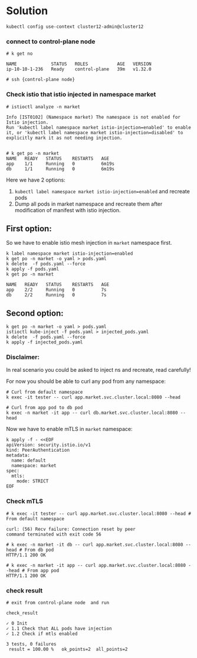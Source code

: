 # Solution

``` kubectl config use-context cluster12-admin@cluster12 ```

### connect to control-plane node
```
# k get no

NAME             STATUS   ROLES           AGE   VERSION
ip-10-10-1-236   Ready    control-plane   39m   v1.32.0

# ssh {control-plane node}
```
### Check istio that istio injected in namespace market
``` 
# istioctl analyze -n market

Info [IST0102] (Namespace market) The namespace is not enabled for Istio injection.
Run 'kubectl label namespace market istio-injection=enabled' to enable it, or 'kubectl label namespace market istio-injection=disabled' to explicitly mark it as not needing injection.


# k get po -n market 
NAME   READY   STATUS    RESTARTS   AGE
app    1/1     Running   0          6m19s
db     1/1     Running   0          6m19s
```
Here we have 2 options:
1. `kubectl label namespace market istio-injection=enabled` and recreate pods
2. Dump all pods in market namespace and recreate them after modification of manifest with istio injection.

## First option:
So we have to enable istio mesh injection in `market` namespace first.
``` 
k label namespace market istio-injection=enabled
k get po -n market -o yaml > pods.yaml
k delete  -f pods.yaml --force
k apply -f pods.yaml
k get po -n market
```
```
NAME   READY   STATUS    RESTARTS   AGE
app    2/2     Running   0          7s
db     2/2     Running   0          7s
```
## Second option:
```
k get po -n market -o yaml > pods.yaml
istioctl kube-inject -f pods.yaml > injected_pods.yaml
k delete  -f pods.yaml --force
k apply -f injected_pods.yaml 
``` 
### Disclaimer:
In real scenario you could be asked to inject ns and recreate, read carefully!

For now you should be able to curl any pod from any namespace:
```
# Curl from default namespace 
k exec -it tester -- curl app.market.svc.cluster.local:8080 --head  

# Curl from app pod to db pod  
k exec -n market -it app -- curl db.market.svc.cluster.local:8080 --head  
```

Now we have to enable mTLS in `market` namespace:
```
k apply -f - <<EOF
apiVersion: security.istio.io/v1
kind: PeerAuthentication
metadata:
  name: default
  namespace: market
spec:
  mtls:
    mode: STRICT
EOF
```
### Check mTLS 
```
# k exec -it tester -- curl app.market.svc.cluster.local:8080 --head # From default namespace

curl: (56) Recv failure: Connection reset by peer
command terminated with exit code 56
```
```
# k exec -n market -it db -- curl app.market.svc.cluster.local:8080 --head # From db pod
HTTP/1.1 200 OK
```
```
# k exec -n market -it app -- curl app.market.svc.cluster.local:8080 --head # From app pod
HTTP/1.1 200 OK
``` 
### check result
```
# exit from control-plane node  and run

check_result
```
```
✓ 0 Init   
✓ 1.1 Check that ALL pods have injection
✓ 1.2 Check if mtls enabled

3 tests, 0 failures
 result = 100.00 %   ok_points=2  all_points=2  
```